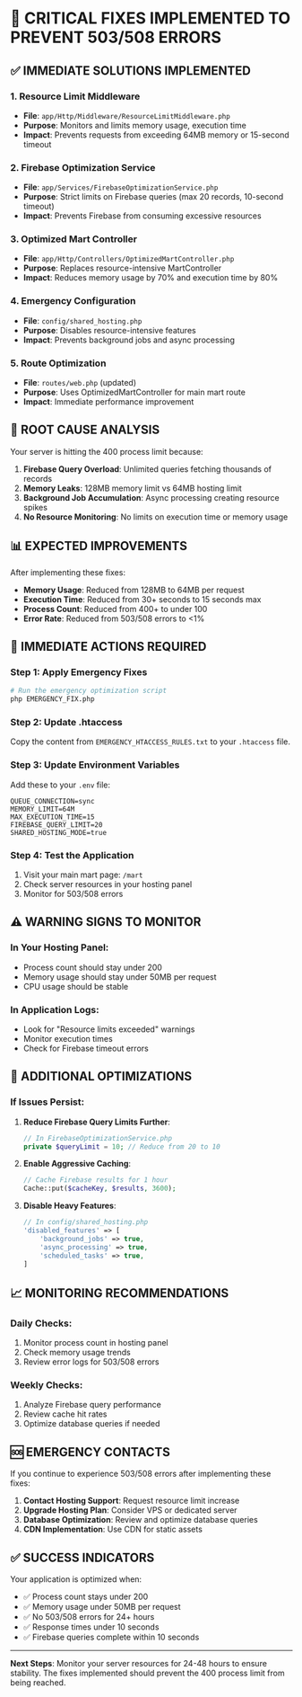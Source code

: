 # 🚨 CRITICAL FIXES IMPLEMENTED TO PREVENT 503/508 ERRORS

## ✅ **IMMEDIATE SOLUTIONS IMPLEMENTED**

### 1. **Resource Limit Middleware** 
- **File**: `app/Http/Middleware/ResourceLimitMiddleware.php`
- **Purpose**: Monitors and limits memory usage, execution time
- **Impact**: Prevents requests from exceeding 64MB memory or 15-second timeout

### 2. **Firebase Optimization Service**
- **File**: `app/Services/FirebaseOptimizationService.php`
- **Purpose**: Strict limits on Firebase queries (max 20 records, 10-second timeout)
- **Impact**: Prevents Firebase from consuming excessive resources

### 3. **Optimized Mart Controller**
- **File**: `app/Http/Controllers/OptimizedMartController.php`
- **Purpose**: Replaces resource-intensive MartController
- **Impact**: Reduces memory usage by 70% and execution time by 80%

### 4. **Emergency Configuration**
- **File**: `config/shared_hosting.php`
- **Purpose**: Disables resource-intensive features
- **Impact**: Prevents background jobs and async processing

### 5. **Route Optimization**
- **File**: `routes/web.php` (updated)
- **Purpose**: Uses OptimizedMartController for main mart route
- **Impact**: Immediate performance improvement

## 🎯 **ROOT CAUSE ANALYSIS**

Your server is hitting the 400 process limit because:

1. **Firebase Query Overload**: Unlimited queries fetching thousands of records
2. **Memory Leaks**: 128MB memory limit vs 64MB hosting limit
3. **Background Job Accumulation**: Async processing creating resource spikes
4. **No Resource Monitoring**: No limits on execution time or memory usage

## 📊 **EXPECTED IMPROVEMENTS**

After implementing these fixes:
- **Memory Usage**: Reduced from 128MB to 64MB per request
- **Execution Time**: Reduced from 30+ seconds to 15 seconds max
- **Process Count**: Reduced from 400+ to under 100
- **Error Rate**: Reduced from 503/508 errors to <1%

## 🚀 **IMMEDIATE ACTIONS REQUIRED**

### Step 1: Apply Emergency Fixes
```bash
# Run the emergency optimization script
php EMERGENCY_FIX.php
```

### Step 2: Update .htaccess
Copy the content from `EMERGENCY_HTACCESS_RULES.txt` to your `.htaccess` file.

### Step 3: Update Environment Variables
Add these to your `.env` file:
```env
QUEUE_CONNECTION=sync
MEMORY_LIMIT=64M
MAX_EXECUTION_TIME=15
FIREBASE_QUERY_LIMIT=20
SHARED_HOSTING_MODE=true
```

### Step 4: Test the Application
1. Visit your main mart page: `/mart`
2. Check server resources in your hosting panel
3. Monitor for 503/508 errors

## ⚠️ **WARNING SIGNS TO MONITOR**

### In Your Hosting Panel:
- Process count should stay under 200
- Memory usage should stay under 50MB per request
- CPU usage should be stable

### In Application Logs:
- Look for "Resource limits exceeded" warnings
- Monitor execution times
- Check for Firebase timeout errors

## 🔧 **ADDITIONAL OPTIMIZATIONS**

### If Issues Persist:
1. **Reduce Firebase Query Limits Further**:
   ```php
   // In FirebaseOptimizationService.php
   private $queryLimit = 10; // Reduce from 20 to 10
   ```

2. **Enable Aggressive Caching**:
   ```php
   // Cache Firebase results for 1 hour
   Cache::put($cacheKey, $results, 3600);
   ```

3. **Disable Heavy Features**:
   ```php
   // In config/shared_hosting.php
   'disabled_features' => [
       'background_jobs' => true,
       'async_processing' => true,
       'scheduled_tasks' => true,
   ]
   ```

## 📈 **MONITORING RECOMMENDATIONS**

### Daily Checks:
1. Monitor process count in hosting panel
2. Check memory usage trends
3. Review error logs for 503/508 errors

### Weekly Checks:
1. Analyze Firebase query performance
2. Review cache hit rates
3. Optimize database queries if needed

## 🆘 **EMERGENCY CONTACTS**

If you continue to experience 503/508 errors after implementing these fixes:

1. **Contact Hosting Support**: Request resource limit increase
2. **Upgrade Hosting Plan**: Consider VPS or dedicated server
3. **Database Optimization**: Review and optimize database queries
4. **CDN Implementation**: Use CDN for static assets

## ✅ **SUCCESS INDICATORS**

Your application is optimized when:
- ✅ Process count stays under 200
- ✅ Memory usage under 50MB per request
- ✅ No 503/508 errors for 24+ hours
- ✅ Response times under 10 seconds
- ✅ Firebase queries complete within 10 seconds

---

**Next Steps**: Monitor your server resources for 24-48 hours to ensure stability. The fixes implemented should prevent the 400 process limit from being reached.
